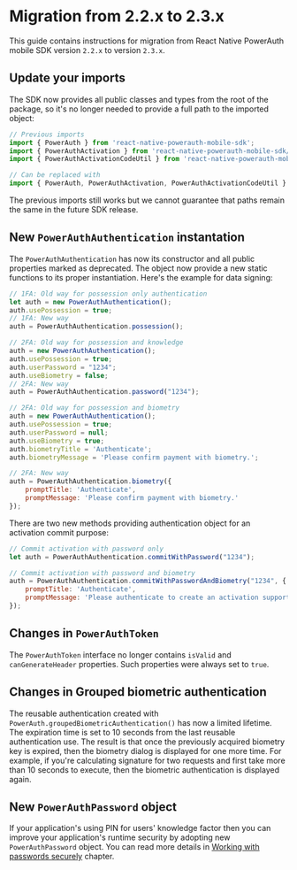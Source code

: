 # Migration from 2.2.x to 2.3.x

This guide contains instructions for migration from React Native PowerAuth mobile SDK version `2.2.x` to version `2.3.x`.

## Update your imports

The SDK now provides all public classes and types from the root of the package, so it's no longer needed to provide a full path to the imported object:

```javascript
// Previous imports
import { PowerAuth } from 'react-native-powerauth-mobile-sdk';
import { PowerAuthActivation } from 'react-native-powerauth-mobile-sdk/lib/model/PowerAuthActivation';
import { PowerAuthActivationCodeUtil } from 'react-native-powerauth-mobile-sdk/lib/PowerAuthActivationCodeUtil';

// Can be replaced with
import { PowerAuth, PowerAuthActivation, PowerAuthActivationCodeUtil } from 'react-native-powerauth-mobile-sdk';
```

The previous imports still works but we cannot guarantee that paths remain the same in the future SDK release.


## New `PowerAuthAuthentication` instantation

The `PowerAuthAuthentication` has now its constructor and all public properties marked as deprecated. The object now provide a new static functions to its proper instantiation. Here's the example for data signing: 

```javascript
// 1FA: Old way for possession only authentication
let auth = new PowerAuthAuthentication();
auth.usePossession = true;
// 1FA: New way
auth = PowerAuthAuthentication.possession();

// 2FA: Old way for possession and knowledge
auth = new PowerAuthAuthentication();
auth.usePossession = true;
auth.userPassword = "1234";
auth.useBiometry = false;
// 2FA: New way
auth = PowerAuthAuthentication.password("1234");

// 2FA: Old way for possession and biometry
auth = new PowerAuthAuthentication();
auth.usePossession = true;
auth.userPassword = null;
auth.useBiometry = true;
auth.biometryTitle = 'Authenticate';
auth.biometryMessage = 'Please confirm payment with biometry.';

// 2FA: New way
auth = PowerAuthAuthentication.biometry({
    promptTitle: 'Authenticate',
    promptMessage: 'Please confirm payment with biometry.'
});
```

There are two new methods providing authentication object for an activation commit purpose:

```javascript
// Commit activation with password only
let auth = PowerAuthAuthentication.commitWithPassword("1234");

// Commit activation with password and biometry
auth = PowerAuthAuthentication.commitWithPasswordAndBiometry("1234", {
    promptTitle: 'Authenticate',
    promptMessage: 'Please authenticate to create an activation supporting biometry'
});
```

## Changes in `PowerAuthToken`

The `PowerAuthToken` interface no longer contains `isValid` and `canGenerateHeader` properties. Such properties were always set to `true`.


## Changes in Grouped biometric authentication

The reusable authentication created with `PowerAuth.groupedBiometricAuthentication()` has now a limited lifetime. The expiration time is set to 10 seconds from the last reusable authentication use. The result is that once the previously acquired biometry key is expired, then the biometry dialog is displayed for one more time. For example, if you're calculating signature for two requests and first take more than 10 seconds to execute, then the biometric authentication is displayed again. 

## New `PowerAuthPassword` object

If your application's using PIN for users' knowledge factor then you can improve your application's runtime security by adopting new `PowerAuthPassword` object. You can read more details in [Working with passwords securely](Secure-Password.md) chapter.